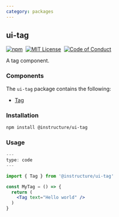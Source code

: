 ```yaml
---
category: packages
---
```


## ui-tag

[![npm][npm]][npm-url]&nbsp;
[![MIT License][license-badge]][license]&nbsp;
[![Code of Conduct][coc-badge]][coc]

A tag component.

### Components

The `ui-tag` package contains the following:

- [Tag](#Tag)

### Installation

```sh
npm install @instructure/ui-tag
```

### Usage

```jsx
---
type: code
---

import { Tag } from '@instructure/ui-tag'

const MyTag = () => {
  return (
    <Tag text="Hello world" />
  )
}
```

[npm]: https://img.shields.io/npm/v/@instructure/ui-tag.svg
[npm-url]: https://npmjs.com/package/@instructure/ui-tag
[license-badge]: https://img.shields.io/npm/l/instructure-ui.svg?style=flat-square
[license]: https://github.com/instructure/instructure-ui/blob/master/LICENSE
[coc-badge]: https://img.shields.io/badge/code%20of-conduct-ff69b4.svg?style=flat-square
[coc]: https://github.com/instructure/instructure-ui/blob/master/CODE_OF_CONDUCT.md
